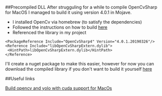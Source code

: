 ##Precompiled DLL
After strugguling for a while to compile OpenCvSharp for MacOS I managed to build it using version 4.0.1 in Mojave.

- I installed OpenCv via homebrew (to satisfy the dependencies)
- Followed the instructions on how to build [here](https://github.com/shimat/opencvsharp/blob/master/Dockerfile)
- Referenced the library in my project

 ````
<PackageReference Include="OpenCvSharp4" Version="4.0.1.20190326"/>
<Reference Include="libOpenCvSharpExtern.dylib">
  <HintPath>libOpenCvSharpExtern.dylib</HintPath>
</Reference>
 ````
 
 I'll create a nuget package to make this easier, however for now you can download the compiled library if you don't want to build it yourself [here](libOpenCvSharpExtern.dylib)

##Useful links

[Build opencv and yolo with cuda support for MacOs](https://jacobysuh.com/blog/2018/computervision/)
